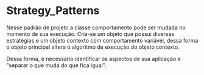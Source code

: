 # Strategy_Patterns

Nesse padrão de projeto a classe comportamento pode ser mudada no momento de sua execução.
Cria-se um objeto que possui diversas estratégias e um objeto contexto com comportamento variável, 
dessa forma o objeto principal altera o algoritmo de execução do objeto contexto.

Dessa forma, é necessário identificar os aspectos de sua aplicação e "separar o que muda do que fica igual".


